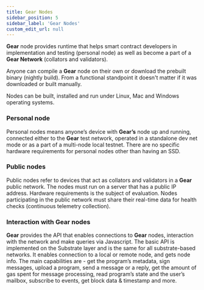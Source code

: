 ```yaml
---
title: Gear Nodes
sidebar_position: 5
sidebar_label: 'Gear Nodes'
custom_edit_url: null
---
```


**Gear** node provides runtime that helps smart contract developers in implementation and testing (personal node) as well as become a part of a **Gear Network** (collators and validators).

Anyone can compile a **Gear** node on their own or download the prebuilt binary (nightly build). From a functional standpoint it doesn't matter if it was downloaded or built manually.

Nodes can be built, installed and run under Linux, Mac and Windows operating systems.

### Personal node

Personal nodes means anyone’s device with **Gear’s** node up and running, connected either to the **Gear** test network, operated in a standalone dev net mode or as a part of a multi-node local testnet.
There are no specific hardware requirements for personal nodes other than having an SSD.

### Public nodes

Public nodes refer to devices that act as collators and validators in a **Gear** public network. The nodes must run on a server that has a public IP address. Hardware requirements is the subject of evaluation. Nodes participating in the public network must share their real-time data for health checks (continuous telemetry collection).

### Interaction with **Gear** nodes

**Gear** provides the API that enables connections to **Gear** nodes, interaction with the network and make queries via Javascript. The basic API is implemented on the Substrate layer and is the same for all substrate-based networks. It enables connection to a local or remote node, and gets node info. The main capabilities are - get the program’s metadata, sign messages, upload a program, send a message or a reply, get the amount of gas spent for message processing, read program’s state and the user’s mailbox, subscribe to events, get block data & timestamp and more.
